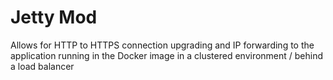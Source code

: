 # Jetty Mod

Allows for HTTP to HTTPS connection upgrading and IP forwarding to the application running in the Docker image in a clustered environment / behind a load balancer
